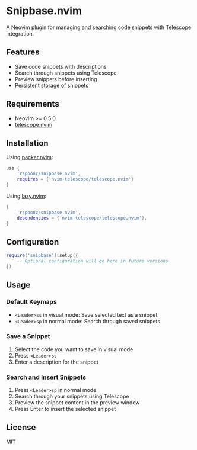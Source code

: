 # Snipbase.nvim

A Neovim plugin for managing and searching code snippets with Telescope integration.

## Features

- Save code snippets with descriptions
- Search through snippets using Telescope
- Preview snippets before inserting
- Persistent storage of snippets

## Requirements

- Neovim >= 0.5.0
- [telescope.nvim](https://github.com/nvim-telescope/telescope.nvim)

## Installation

Using [packer.nvim](https://github.com/wbthomason/packer.nvim):

```lua
use {
    'rspoonz/snipbase.nvim',
    requires = {'nvim-telescope/telescope.nvim'}
}
```

Using [lazy.nvim](https://github.com/folke/lazy.nvim):

```lua
{
    'rspoonz/snipbase.nvim',
    dependencies = {'nvim-telescope/telescope.nvim'},
}
```

## Configuration

```lua
require('snipbase').setup({
    -- Optional configuration will go here in future versions
})
```

## Usage

### Default Keymaps

- `<Leader>ss` in visual mode: Save selected text as a snippet
- `<Leader>sp` in normal mode: Search through saved snippets

### Save a Snippet

1. Select the code you want to save in visual mode
2. Press `<Leader>ss`
3. Enter a description for the snippet

### Search and Insert Snippets

1. Press `<Leader>sp` in normal mode
2. Search through your snippets using Telescope
3. Preview the snippet content in the preview window
4. Press Enter to insert the selected snippet

## License

MIT
